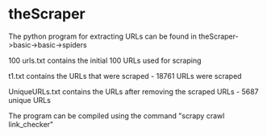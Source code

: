 # theScraper

The python program for extracting URLs can be found in theScraper->basic->basic->spiders

100 urls.txt contains the initial 100 URLs used for scraping

t1.txt contains the URLs that were scraped - 18761 URLs were scraped

UniqueURLs.txt contains the URLs after removing the scraped URLs - 5687 unique URLs

The program can be compiled using the command "scrapy crawl link_checker"
